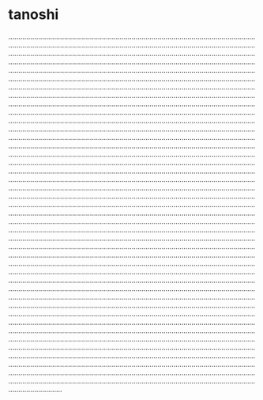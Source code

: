 # tanoshi
...................................................................................................................................................................................................................................................................................................................................................................................................................................................................................................................................................................................................................................................................................................................................................................................................................................................................................................................................................................................................................................................................................................................................................................................................................................................................................................................................................................................................................................................................................................................................................................................................................................................................................................................................................................................................................................................................................................................................................................................................................................................................................................................................................................................................................................................................................................................................................................................................................................................................................................................................................................................................................................................................................................................................................................................................................................................................................................................................................................................................................................................................................................................................................................................................................................................................................................................................................................................................................................................................................................................................................................................................................................................................................................................................................................................................................................................................................................................................................................................................................................................................................................................................................................................................................................................................................................................................................................................................................................................................................................................................................................................................................................................................................................................................................................................................................................................................................................................................................................................................................................................................................................................................................................................................................................................................................................................................................................................................................................................